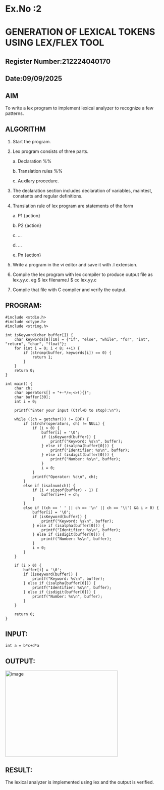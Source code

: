 # Ex.No :2
# GENERATION OF LEXICAL TOKENS USING LEX/FLEX TOOL
## Register Number:212224040170
## Date:09/09/2025
## AIM
 To write a lex program to implement lexical analyzer to recognize a few patterns.
## ALGORITHM

1.	Start the program.

2.	Lex program consists of three parts.

     a.	Declaration %%

     b.	Translation rules %%

     c.	Auxilary procedure.

3.	The declaration section includes declaration of variables, maintest, constants and regular definitions.
4.	Translation rule of lex program are statements of the form

    a.	P1 {action}

    b.	P2 {action}

    c.	…

    d.	…

    e.	Pn {action}

5.	Write a program in the vi editor and save it with .l extension.

6.	Compile the lex program with lex compiler to produce output file as lex.yy.c. eg $ lex filename.l $ cc lex.yy.c
7.	Compile that file with C compiler and verify the output.

## PROGRAM:
```
#include <stdio.h>
#include <ctype.h>
#include <string.h>

int isKeyword(char buffer[]) {
    char keywords[8][10] = {"if", "else", "while", "for", "int", "return", "char", "float"};
    for (int i = 0; i < 8; ++i) {
        if (strcmp(buffer, keywords[i]) == 0) {
            return 1;
        }
    }
    return 0;
}

int main() {
    char ch;
    char operators[] = "+-*/=;<>(){}";
    char buffer[30];
    int i = 0;

    printf("Enter your input (Ctrl+D to stop):\n");

    while ((ch = getchar()) != EOF) {
        if (strchr(operators, ch) != NULL) {
            if (i > 0) {
                buffer[i] = '\0';
                if (isKeyword(buffer)) {
                    printf("Keyword: %s\n", buffer);
                } else if (isalpha(buffer[0])) {
                    printf("Identifier: %s\n", buffer);
                } else if (isdigit(buffer[0])) {
                    printf("Number: %s\n", buffer);
                }
                i = 0;
            }
            printf("Operator: %c\n", ch);
        } 
        else if (isalnum(ch)) {
            if (i < sizeof(buffer) - 1) {
                buffer[i++] = ch;
            }
        } 
        else if ((ch == ' ' || ch == '\n' || ch == '\t') && i > 0) {
            buffer[i] = '\0';
            if (isKeyword(buffer)) {
                printf("Keyword: %s\n", buffer);
            } else if (isalpha(buffer[0])) {
                printf("Identifier: %s\n", buffer);
            } else if (isdigit(buffer[0])) {
                printf("Number: %s\n", buffer);
            }
            i = 0;
        }
    }

    if (i > 0) {
        buffer[i] = '\0';
        if (isKeyword(buffer)) {
            printf("Keyword: %s\n", buffer);
        } else if (isalpha(buffer[0])) {
            printf("Identifier: %s\n", buffer);
        } else if (isdigit(buffer[0])) {
            printf("Number: %s\n", buffer);
        }
    }

    return 0;
}
```
## INPUT:

```
int a = b*c+d*a
```

## OUTPUT:

<img width="356" height="272" alt="image" src="https://github.com/user-attachments/assets/e32bda51-5665-4cd1-8cb2-c02ecab4ccba" />

## RESULT:
 The lexical analyzer is implemented using lex and the output is verified.
